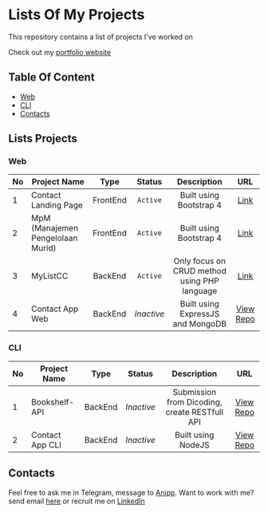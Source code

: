 
# Lists Of My Projects

This repository contains a list of projects I've worked on

Check out my [portfolio website](https://hanivan.github.io)

## Table Of Content

- [Web](#web)
- [CLI](#cli)
- [Contacts](#contacts)

## Lists Projects

### Web

| No  | Project Name          | Type | Status | Description | URL |
| --- | --------------------- |:----:|:------:|:-----------:|:---:|
| 1   | Contact Landing Page  | FrontEnd | `Active` | Built using Bootstrap 4 | [Link](https://hanivan.github.io/contactlandingpage) |
| 2   | MpM (Manajemen Pengelolaan Murid) | FrontEnd | `Active` | Built using Bootstrap 4 | [Link](https://hanivan.github.io/MpM) |
| 3   | MyListCC | BackEnd | `Active` | Only focus on CRUD method using PHP language | [Link](https://mylistcc.herokuapp.com) |
| 4   | Contact App Web | BackEnd | _Inactive_ | Built using ExpressJS and MongoDB | [View Repo](https://github.com/Hanivan/contact-app-web) |

### CLI

| No  | Project Name          | Type | Status | Description | URL |
| --- | --------------------- |:----:|:------:|:-----------:|:---:|
| 1   | Bookshelf-API  | BackEnd | _Inactive_ | Submission from Dicoding, create RESTfull API | [View Repo](https://github.com/Hanivan/Bookshelf-API) |
| 2   | Contact App CLI | BackEnd | _Inactive_ | Built using NodeJS | [View Repo](https://github.com/Hanivan/contact-app-cli) |

## Contacts

Feel free to ask me in Telegram, message to [Anipp](https://t.me/hanivanrizky). Want to work with me? send email [here](mailto:hanivan20@gmail.com) or recruit me on [LinkedIn](https://www.linkedin.com/in/hanivanrizky)

<!-- Daftar Project (Github Pages) | Source Code
----------------------------- | -----------
1. [MpM](https://hanivan.github.io/MpM/) | [MpM](https://github.com/Hanivan/MpM)
2. [Contact Landing Page](https://hanivan.github.io/contactlandingpage) | [Contact Landing Page](https://github.com/Hanivan/contactlandingpage)
 -->
